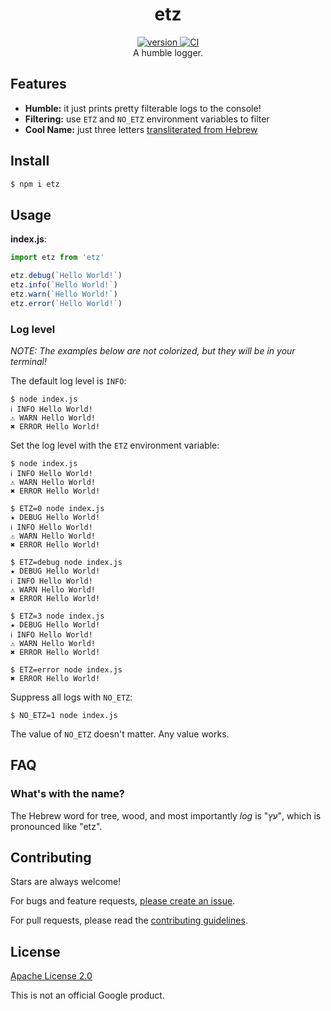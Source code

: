 <h1 align="center">
  etz
</h1>

<div align="center">
  <a href="https://npmjs.org/package/etz">
    <img src="https://badgen.net/npm/v/etz" alt="version" />
  </a>
  <a href="https://github.com/TomerAberbach/etz/actions">
    <img src="https://github.com/TomerAberbach/etz/workflows/CI/badge.svg" alt="CI" />
  </a>
</div>

<div align="center">
  A humble logger.
</div>

## Features

- **Humble:** it just prints pretty filterable logs to the console!
- **Filtering:** use `ETZ` and `NO_ETZ` environment variables to filter
- **Cool Name:** just three letters [transliterated from Hebrew](#faq)

## Install

```sh
$ npm i etz
```

## Usage

**index.js**:

```js
import etz from 'etz'

etz.debug(`Hello World!`)
etz.info(`Hello World!`)
etz.warn(`Hello World!`)
etz.error(`Hello World!`)
```

### Log level

_NOTE: The examples below are not colorized, but they will be in your terminal!_

The default log level is `INFO`:

```shell
$ node index.js
ℹ INFO Hello World!
⚠ WARN Hello World!
✖ ERROR Hello World!
```

Set the log level with the `ETZ` environment variable:

```shell
$ node index.js
ℹ INFO Hello World!
⚠ WARN Hello World!
✖ ERROR Hello World!

$ ETZ=0 node index.js
★ DEBUG Hello World!
ℹ INFO Hello World!
⚠ WARN Hello World!
✖ ERROR Hello World!

$ ETZ=debug node index.js
★ DEBUG Hello World!
ℹ INFO Hello World!
⚠ WARN Hello World!
✖ ERROR Hello World!

$ ETZ=3 node index.js
★ DEBUG Hello World!
ℹ INFO Hello World!
⚠ WARN Hello World!
✖ ERROR Hello World!

$ ETZ=error node index.js
✖ ERROR Hello World!
```

Suppress all logs with `NO_ETZ`:

```shell
$ NO_ETZ=1 node index.js
```

The value of `NO_ETZ` doesn't matter. Any value works.

## FAQ

### What's with the name?

The Hebrew word for tree, wood, and most importantly _log_ is "עץ", which is
pronounced like "etz".

## Contributing

Stars are always welcome!

For bugs and feature requests,
[please create an issue](https://github.com/TomerAberbach/etz/issues/new).

For pull requests, please read the
[contributing guidelines](https://github.com/TomerAberbach/etz/blob/main/contributing.md).

## License

[Apache License 2.0](https://github.com/TomerAberbach/etz/blob/main/license)

This is not an official Google product.
